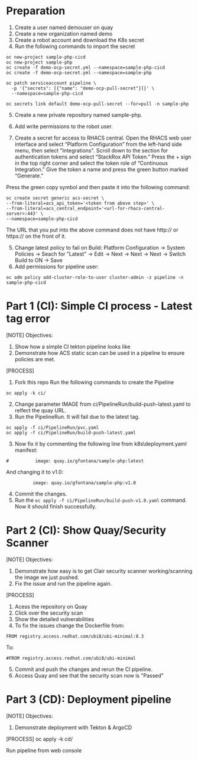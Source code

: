 
# Preparation

1. Create a user named demouser on quay
2. Create a new organization named demo
3. Create a robot account and download the K8s secret
4. Run the following commands to import the secret
```
oc new-project sample-php-cicd
oc new-project sample-php
oc create -f demo-ocp-secret.yml --namespace=sample-php-cicd
oc create -f demo-ocp-secret.yml --namespace=sample-php

oc patch serviceaccount pipeline \
  -p '{"secrets": [{"name": "demo-ocp-pull-secret"}]}' \
  --namespace=sample-php-cicd

oc secrets link default demo-ocp-pull-secret --for=pull -n sample-php

```
5. Create a new private repository named sample-php.
6. Add write permissions to the robot user. 


4. Create a secret for access to RHACS central. Open the RHACS web user interface and select “Platform Configuration” from the left-hand side menu, then select "Integrations". Scroll down to the section for authentication tokens and select “StackRox API Token.” Press the + sign in the top right corner and select the token role of “Continuous Integration.” Give the token a name and press the green button marked “Generate.” 

Press the green copy symbol and then paste it into the following command:

```
oc create secret generic acs-secret \
--from-literal=acs_api_token='<token from above step>' \
--from-literal=acs_central_endpoint='<url-for-rhacs-central-server>:443' \
--namespace=sample-php-cicd
```

The URL that you put into the above command does not have http:// or https:// on the front of it.

5. Change latest policy to fail on Build: Platform Configuration -> System Policies -> Seach for "Latest" -> Edit -> Next -> Next -> Next -> Switch Build to ON -> Save
6. Add permissions for pipeline user:

```
oc adm policy add-cluster-role-to-user cluster-admin -z pipeline -n sample-php-cicd
```

# Part 1 (CI): Simple CI process - Latest tag error

[NOTE]
Objectives: 
1. Show how a simple CI tekton pipeline looks like
2. Demonstrate how ACS static scan can be used in a pipeline to ensure policies are met.

[PROCESS]
1. Fork this repo
Run the following commands to create the Pipeline
```
oc apply -k ci/
```
2. Change parameter IMAGE from ci/PipelineRun/build-push-latest.yaml to relfect the quay URL.
2. Run the PipelineRun. It will fail due to the latest tag.

```
oc apply -f ci/PipelineRun/pvc.yaml
oc apply -f ci/PipelineRun/build-push-latest.yaml 
```

3. Now fix it by commenting the following line from k8s\deployment.yaml manifest:
```
#          image: quay.io/gfontana/sample-php:latest
```

And changing it to v1.0:
```
          image: quay.io/gfontana/sample-php:v1.0 
```

4. Commit the changes.
5. Run the `oc apply -f ci/PipelineRun/build-push-v1.0.yaml` command. Now it should finish successfully.

# Part 2 (CI): Show Quay/Security Scanner

[NOTE]
Objectives: 
1. Demonstrate how easy is to get Clair security scanner working/scanning the image we just pushed.
2. Fix the issue and run the pipeline again.

[PROCESS]
1. Acess the repository on Quay
2. Click over the security scan
3. Show the detailed vulnerabilities
4. To fix the issues change the Dockerfile from:
```
FROM registry.access.redhat.com/ubi8/ubi-minimal:8.3
```

To:
```
#FROM registry.access.redhat.com/ubi8/ubi-minimal
```

5. Commit and push the changes and rerun the CI pipeline.
6. Access Quay and see that the security scan now is "Passed"

# Part 3 (CD): Deployment pipeline

[NOTE]
Objectives: 
1. Demonstrate deployment with Tekton & ArgoCD

[PROCESS]
oc apply -k cd/

Run pipeline from web console
